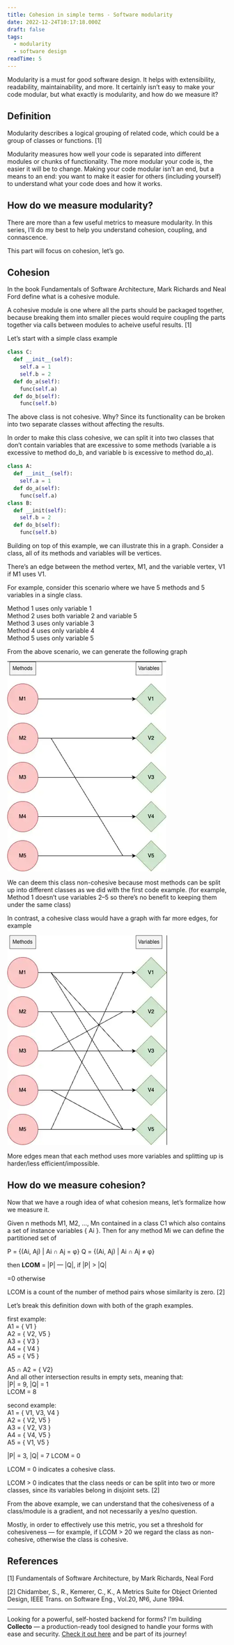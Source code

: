 ```yaml
---
title: Cohesion in simple terms - Software modularity
date: 2022-12-24T10:17:18.000Z
draft: false
tags:
  - modularity
  - software design
readTime: 5
---
```


Modularity is a must for good software design. It helps with extensibility, readability, maintainability, and more. It certainly isn’t easy to make your code modular, but what exactly is modularity, and how do we measure it?

## Definition
Modularity describes a logical grouping of related code, which could be a group of classes or functions. [1]

Modularity measures how well your code is separated into different modules or chunks of functionality. The more modular your code is, the easier it will be to change. Making your code modular isn’t an end, but a means to an end: you want to make it easier for others (including yourself) to understand what your code does and how it works.

## How do we measure modularity?
There are more than a few useful metrics to measure modularity.
In this series, I’ll do my best to help you understand cohesion, coupling, and connascence.

This part will focus on cohesion, let’s go.

## Cohesion
In the book Fundamentals of Software Architecture, Mark Richards and Neal Ford define what is a cohesive module.

A cohesive module is one where all the parts should be packaged together, because breaking them into smaller pieces would require coupling the parts together via calls between modules to acheive useful results. [1]

Let’s start with a simple class example

``` python
class C:
  def __init__(self):
    self.a = 1
    self.b = 2
  def do_a(self):
    func(self.a)
  def do_b(self):
    func(self.b)
```

The above class is not cohesive. Why?
Since its functionality can be broken into two separate classes without affecting the results.

In order to make this class cohesive, we can split it into two classes that don’t contain variables that are excessive to some methods (variable a is excessive to method do_b, and variable b is excessive to method do_a).
``` python
class A:
  def __init__(self):
    self.a = 1
  def do_a(self):
    func(self.a)
class B:
  def __init(self):
    self.b = 2
  def do_b(self):
    func(self.b)
```

Building on top of this example, we can illustrate this in a graph.
Consider a class, all of its methods and variables will be vertices.

There’s an edge between the method vertex, M1, and the variable vertex, V1 if M1 uses V1.

For example, consider this scenario where we have 5 methods and 5 variables in a single class.

Method 1 uses only variable 1  
Method 2 uses both variable 2 and variable 5  
Method 3 uses only variable 3  
Method 4 uses only variable 4  
Method 5 uses only variable 5  

From the above scenario, we can generate the following graph

![](../cohesion-images/non-cohesive.png)

We can deem this class non-cohesive because most methods can be split up into different classes as we did with the first code example. (for example, Method 1 doesn’t use variables 2–5 so there’s no benefit to keeping them under the same class)

In contrast, a cohesive class would have a graph with far more edges, for example

![](../cohesion-images/cohesive.png)

More edges mean that each method uses more variables and splitting up is harder/less efficient/impossible.

## How do we measure cohesion?
Now that we have a rough idea of what cohesion means, let’s formalize how we measure it.

Given n methods M1, M2, …, Mn contained in a class C1 which also contains a set of instance variables { Ai }. Then for any method Mi we can define the partitioned set of

P = {(Ai, Aj) | Ai ∩ Aj = φ}
Q = {(Ai, Aj) | Ai ∩ Aj ≠ φ}

then **LCOM** = |P| — |Q|, if |P| > |Q|

=0 otherwise

LCOM is a count of the number of method pairs whose similarity is zero. [2]

Let’s break this definition down with both of the graph examples.

first example:  
A1 = { V1 }  
A2 = { V2, V5 }  
A3 = { V3 }  
A4 = { V4 }  
A5 = { V5 }  

A5 ∩ A2 = { V2}  
And all other intersection results in empty sets, meaning that:  
|P| = 9, |Q| = 1  
LCOM = 8

second example:  
A1 = { V1, V3, V4 }  
A2 = { V2, V5 }  
A3 = { V2, V3 }  
A4 = { V4, V5 }  
A5 = { V1, V5 }  

|P| = 3, |Q| = 7
LCOM = 0

LCOM = 0 indicates a cohesive class.

LCOM > 0 indicates that the class needs or can be split into two or more classes, since its variables belong in disjoint sets. [2]

From the above example, we can understand that the cohesiveness of a class/module is a gradient, and not necessarily a yes/no question.

Mostly, in order to effectively use this metric, you set a threshold for cohesiveness — for example, if LCOM > 20 we regard the class as non-cohesive, otherwise the class is cohesive.

## References
[1] Fundamentals of Software Architecture, by Mark Richards, Neal Ford

[2] Chidamber, S., R., Kemerer, C., K., A Metrics Suite for Object Oriented Design, IEEE Trans. on Software Eng., Vol.20, №6, June 1994.



<!-- PROMO BLOCK -->
---

Looking for a powerful, self-hosted backend for forms? 
I'm building **Collecto** — a production-ready tool designed to handle your forms with ease and security. [Check it out here](https://github.com/Eliran-Turgeman/Collecto) and be part of its journey!
<!-- END PROMO BLOCK -->


